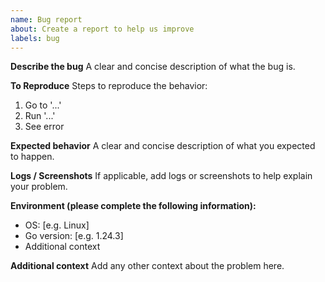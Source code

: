 ```yaml
---
name: Bug report
about: Create a report to help us improve
labels: bug
---
```


**Describe the bug**
A clear and concise description of what the bug is.

**To Reproduce**
Steps to reproduce the behavior:
1. Go to '...'
2. Run '...'
3. See error

**Expected behavior**
A clear and concise description of what you expected to happen.

**Logs / Screenshots**
If applicable, add logs or screenshots to help explain your problem.

**Environment (please complete the following information):**
- OS: [e.g. Linux]
- Go version: [e.g. 1.24.3]
- Additional context

**Additional context**
Add any other context about the problem here.
